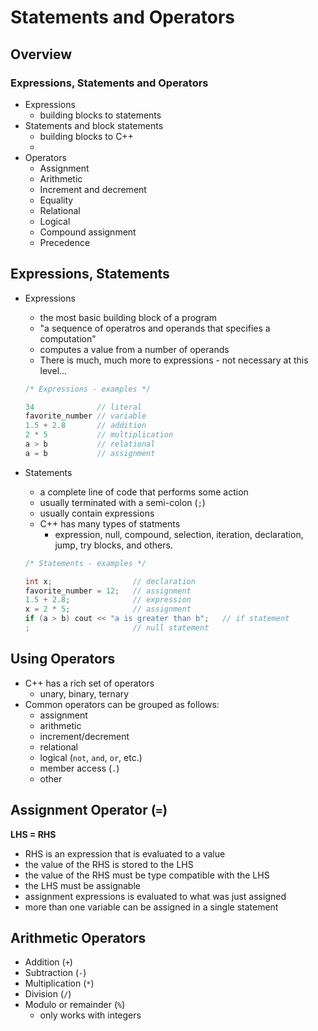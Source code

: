 # Statements and Operators

## Overview

### Expressions, Statements and Operators

- Expressions
    - building blocks to statements
- Statements and block statements
    - building blocks to C++
    - 
- Operators
    - Assignment
    - Arithmetic
    - Increment and decrement
    - Equality
    - Relational
    - Logical
    - Compound assignment
    - Precedence

## Expressions, Statements

- Expressions
    - the most basic building block of a program
    - "a sequence of operatros and operands that specifies a computation"
    - computes a value from a number of operands
    - There is much, much more to expressions - not necessary at this level...

    ```c++
    /* Expressions - examples */

    34              // literal
    favorite_number // variable
    1.5 + 2.8       // addition
    2 * 5           // multiplication
    a > b           // relational
    a = b           // assignment
    ```

- Statements
    - a complete line of code that performs some action
    - usually terminated with a semi-colon (`;`)
    - usually contain expressions
    - C++ has many types of statments
        - expression, null, compound, selection, iteration, declaration, jump, try blocks, and others.

    ```c++
    /* Statements - examples */

    int x;                  // declaration
    favorite_number = 12;   // assignment
    1.5 + 2.8;              // expression
    x = 2 * 5;              // assignment
    if (a > b) cout << "a is greater than b";   // if statement
    ;                       // null statement
    ```

## Using Operators

- C++ has a rich set of operators
    - unary, binary, ternary
- Common operators can be grouped as follows:
    - assignment
    - arithmetic
    - increment/decrement
    - relational
    - logical (`not`, `and`, `or`, etc.)
    - member access (`.`)
    - other

## Assignment Operator (`=`)

**LHS = RHS**
- RHS is an expression that is evaluated to a value
- the value of the RHS is stored to the LHS
- the value of the RHS must be type compatible with the LHS
- the LHS must be assignable
- assignment expressions is evaluated to what was just assigned
- more than one variable can be assigned in a single statement

## Arithmetic Operators

- Addition (`+`)
- Subtraction (`-`)
- Multiplication (`*`)
- Division (`/`)
- Modulo or remainder (`%`)
    - only works with integers